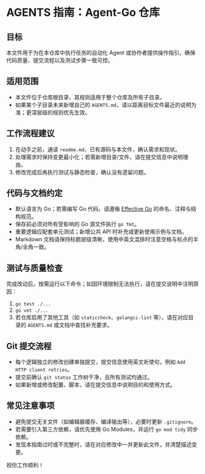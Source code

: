 # AGENTS 指南：Agent-Go 仓库

## 目标
本文件用于为在本仓库中执行任务的自动化 Agent 或协作者提供操作指引，确保代码质量、提交流程以及测试步骤一致可控。

## 适用范围
- 本文件位于仓库根目录，其规则适用于整个仓库及所有子目录。
- 如果某个子目录未来新增自己的 `AGENTS.md`，请以距离目标文件最近的说明为准；更深层级的规则优先生效。

## 工作流程建议
1. 在动手之前，通读 `readme.md`、已有源码与本文件，确认需求和现状。
2. 处理需求时保持变更最小化；若需新增目录/文件，请在提交信息中说明理由。
3. 修改完成后再执行测试与静态检查，确认没有遗留问题。

## 代码与文档约定
- 默认语言为 Go；若需编写 Go 代码，请遵循 [Effective Go](https://go.dev/doc/effective_go) 的命名、注释与结构规范。
- 保存前必须对所有受影响的 Go 源文件执行 `go fmt`。
- 重要逻辑应配套单元测试；新增公共 API 时补充或更新使用示例与文档。
- Markdown 文档请保持标题层级清晰，使用中英文混排时注意空格与标点的半角/全角一致。

## 测试与质量检查
完成改动后，按需运行以下命令；如因环境限制无法执行，请在提交说明中注明原因：
1. `go test ./...`
2. `go vet ./...`
3. 若仓库启用了其他工具（如 `staticcheck`、`golangci-lint` 等），请在对应目录的 `AGENTS.md` 或文档中查找补充要求。

## Git 提交流程
- 每个逻辑独立的修改创建单独提交，提交信息使用英文祈使句，例如 `Add HTTP client retries`。
- 提交前确认 `git status` 工作树干净，且所有测试均通过。
- 如果新增或修改配置、脚本，请在提交信息中说明目的和使用方式。

## 常见注意事项
- 避免提交无关文件（如编辑器缓存、编译输出等），必要时更新 `.gitignore`。
- 若需要引入第三方依赖，请优先使用 Go Modules，并运行 `go mod tidy` 同步依赖。
- 发现本指南过时或不完整时，请在对应修改中一并更新此文件，并清楚描述变更。

祝你工作顺利！
